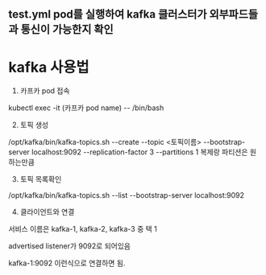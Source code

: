 ## test.yml pod를 실행하여 kafka 클러스터가 외부파드들과 통신이 가능한지 확인

# kafka 사용법

1. 카프카 pod 접속

kubectl exec -it (카프카 pod name) -- /bin/bash

2. 토픽 생성

/opt/kafka/bin/kafka-topics.sh --create --topic <토픽이름> --bootstrap-server localhost:9092 --replication-factor 3 --partitions 1 복제랑 파티션은 원하는만큼

3. 토픽 목록확인

/opt/kafka/bin/kafka-topics.sh --list --bootstrap-server localhost:9092

4. 클라이언트와 연결

서비스 이름은 kafka-1, kafka-2, kafka-3 중 택 1

advertised listener가 9092로 되어있음

kafka-1:9092 이런식으로 연결하면 됨.